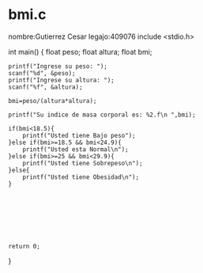 # bmi.c

nombre:Gutierrez Cesar
legajo:409076
include <stdio.h>

int main() {
	float peso;
	float altura;
	float bmi;
	
	printf("Ingrese su peso: ");
	scanf("%d", &peso);
	printf("Ingrese su altura: ");
	scanf("%f", &altura);
	
	bmi=peso/(altura*altura);
	
	printf("Su indice de masa corporal es: %2.f\n ",bmi);
	
	if(bmi<18.5){
		printf("Usted tiene Bajo peso");
	}else if(bmi>=18.5 && bmi<24.9){
		printf("Usted esta Normal\n");
	}else if(bmi>=25 && bmi<29.9){
		printf("Usted tiene Sobrepeso\n");
	}else{
		printf("Usted tiene Obesidad\n");
	}
	
	
	
	
	
	

	
	return 0;
}
